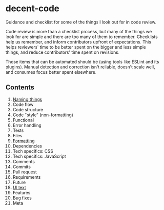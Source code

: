 # decent-code

Guidance and checklist for some of the things I look out for in code review.

Code review is more than a checklist process, but many of the things we look for are simple and there are too many of them to remember. Checklists help us remember, and inform contributors upfront of expectations. This helps reviewers' time to be better spent on the bigger and less simple things, and reduce contributors' time spent on revisions.

Those items that can be automated should be (using tools like ESLint and its plugins). Manual detection and correction isn't reliable, doesn't scale well, and consumes focus better spent elsewhere.


## Contents
1. [Naming things](naming-things.md)
1. Code flow
1. Code structure
1. Code "style" (non-formatting)
1. Functional
1. Error handling
1. Tests
1. Files
1. [Formatting](formatting.md)
1. Dependencies
1. Tech specifics: CSS
1. Tech specifics: JavaScript
1. Comments
1. Commits
1. Pull request
1. Requirements
1. Future
1. [UI text](ui-text.md)
1. Features
1. [Bug fixes](bug-fixes.md)
1. Meta
